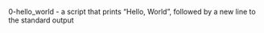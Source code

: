 0-hello_world -  a script that prints “Hello, World”, followed by a new line to the standard output
